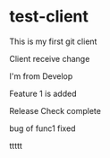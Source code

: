 test-client
===========

This is my first git client

Client receive change

I'm from Develop

Feature 1 is added

Release Check complete 

bug of func1 fixed

ttttt

